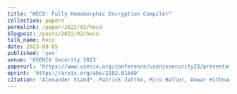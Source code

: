```yaml
---
title: "HECO: Fully Homomorphic Encryption Compiler"
collection: papers
permalink: /paper/2022/02/heco
blogpost: /posts/2022/02/heco
talk_name: heco
date: 2023-08-05
published: 'yes'
venue: 'USENIX Security 2023'
paperurl: 'https://www.usenix.org/conference/usenixsecurity23/presentation/viand'
eprint: 'https://arxiv.org/abs/2202.01649'
citation: 'Alexander Viand*, Patrick Jattke, Miro Haller, Anwar Hithnawi. (2023). &quot;HECO: Fully Homomorphic Encryption Compiler&quot;. <i>USENIX Security 2023</i>.'
---
```

